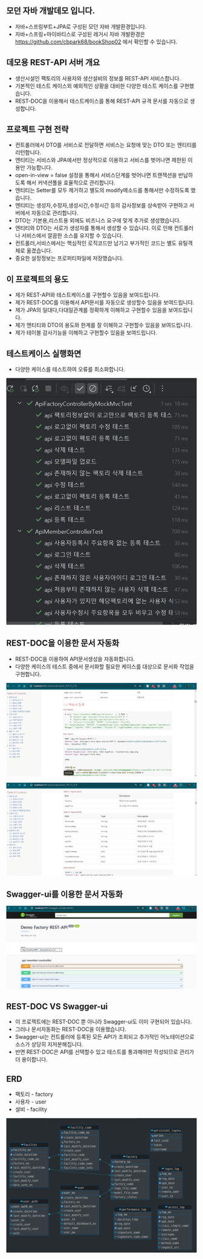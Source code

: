 ## 모던 자바 개발데모 입니다.
- 자바+스프링부트+JPA로 구성된 모던 자바 개발환경입니다.
- 자바+스프링+마이바티스로 구성된 레거시 자바 개발환경은 https://github.com/cbpark68/bookShop02 에서 확인할 수 있습니다.

## 데모용 REST-API 서버 개요
- 생산시설인 팩토리의 사용자와 생산설비의 정보를 REST-API 서비스합니다.
- 기본적인 테스트 케이스외 예외적인 상황을 대비한 다양한 테스트 케이스를 구현했습니다.
- REST-DOC을 이용해서 테스트케이스를 통해 REST-API 규격 문서를 자동으로 생성합니다.

## 프로젝트 구현 전략
- 컨트롤러에서 DTO를 서비스로 전달하면 서비스는 요청에 맞는 DTO 또는 엔티티를 리턴합니다.
- 엔티티는 서비스와 JPA에서만 정상적으로 이용하고 서비스를 벗어나면 제한된 이용만 가능합니다.
- open-in-view = false 설정을 통해서 서비스단계를 벗어나면 트랜잭션을 반납하도록 해서 커낵션풀을 효율적으로 관리합니다.
- 엔티티는 Setter를 모두 제거하고 별도의 modify메소드를 통해서만 수정하도록 했습니다.
- 엔티티는 생성자,수정자,생성시간,수정시간 등의 감사정보를 상속받아 구현하고 서버에서 자동으로 관리합니다.
- DTO는 기본용,리스트용 외에도 비즈니스 요구에 맞게 추가로 생성했습니다.
- 엔티티와 DTO는 서로가 생성자를 통해서 생성할 수 있습니다. 이로 인해 컨트롤러나 서비스에서 깔끔한 소스를 유지할 수 있습니다.
- 컨트롤러,서비스에서는 핵심적인 로직코드만 남기고 부가적인 코드는 별도 유틸객체로 옮겼습니다.
- 중요한 설정정보는 프로퍼티파일에 저장했습니다.

## 이 프로젝트의 용도
- 제가 REST-API와 테스트케이스를 구현할수 있음을 보여드립니다.
- 제가 REST-DOC를 이용해서 API문서를 자동으로 생성할수 있음을 보여드립니다.
- 제가 JPA의 일대다,다대일관계를 정확하게 이해하고 구현할수 있음을 보여드립니다.
- 제가 엔티티와 DTO의 용도와 한계를 잘 이해하고 구현할수 있음을 보여드립니다.
- 제가 테이블 감사기능을 이해하고 구현할수 있음을 보여드립니다.

## 테스트케이스 실행화면
- 다양한 케이스를 테스트하여 오류를 최소화합니다.
  
![테스트케이스](https://github.com/cbpark68/demo-factory/blob/main/src/main/resources/static/images/%ED%85%8C%EC%8A%A4%ED%8A%B8%EC%BC%80%EC%9D%B4%EC%8A%A4.png)

## REST-DOC을 이용한 문서 자동화
- REST-DOC을 이용하여 API문서생성을 자동화합니다.
- 다양한 케이스의 테스트 중에서 문서화할 필요한 케이스를 대상으로 문서화 작업을 구현합니다.
  
![API규격서1](https://github.com/cbpark68/demo-factory/blob/main/src/main/resources/static/images/REST-DOC1.png)

![API규격서2](https://github.com/cbpark68/demo-factory/blob/main/src/main/resources/static/images/REST-DOC2.png)

## Swagger-ui를 이용한 문서 자동화
![Swagger-ui](https://github.com/cbpark68/demo-factory/blob/main/src/main/resources/static/images/Swagger-ui.png)

## REST-DOC VS Swagger-ui
- 이 프로젝트에는 REST-DOC 뿐 아니라 Swagger-ui도 이미 구현되어 있습니다.
- 그러나 문서자동화는 REST-DOC을 이용했습니다.
- Swagger-ui는 컨트롤러에 등록된 모든 API가 조회되고 추가적인 어노테이션으로 소스가 상당히 지저분해집니다.
- 반면 REST-DOC은 API를 선택할수 있고 테스트를 통과해야만 작성되므로 관리가 더 용이합니다.

## ERD
- 팩토리 - factory
- 사용자 - user
- 설비 - facility

![ERD](https://github.com/cbpark68/demo-factory/blob/main/src/main/resources/static/images/ERD.png)

